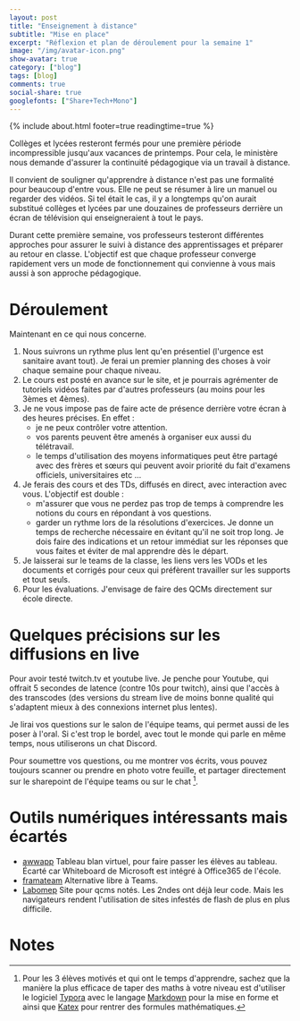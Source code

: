 ```yaml
---
layout: post
title: "Enseignement à distance"
subtitle: "Mise en place" 
excerpt: "Réflexion et plan de déroulement pour la semaine 1"
image: "/img/avatar-icon.png"
show-avatar: true
category: ["blog"]
tags: [blog]
comments: true
social-share: true
googlefonts: ["Share+Tech+Mono"]
---
```


{% include about.html footer=true readingtime=true %}

Collèges et lycées resteront fermés pour une première période incompressible jusqu'aux vacances de printemps. Pour cela, le ministère nous demande d'assurer la continuité pédagogique via un travail à distance. 

Il convient de souligner qu'apprendre à distance n'est pas une formalité pour beaucoup d'entre vous. Elle ne peut se résumer à lire un manuel ou regarder des vidéos. Si tel était le cas, il y a longtemps qu'on aurait substitué collèges et lycées par une douzaines de professeurs derrière un écran de télévision qui enseigneraient à tout le pays.

Durant cette première semaine, vos professeurs testeront différentes approches pour assurer le suivi à distance des apprentissages et préparer au retour en classe. L'objectif est que chaque professeur converge rapidement vers un mode de fonctionnement qui convienne à vous mais aussi à son approche pédagogique.

# Déroulement
Maintenant en ce qui nous concerne. 
1. Nous suivrons un rythme plus lent qu'en présentiel (l'urgence est sanitaire avant tout). Je ferai un premier planning des choses à voir chaque semaine pour chaque niveau. 
1. Le cours est posté en avance sur le site, et je pourrais agrémenter de tutoriels vidéos faites par d'autres professeurs (au moins pour les 3èmes et 4èmes).
1. Je ne vous impose pas de faire acte de présence derrière votre écran à des heures précises. En effet : 
	- je ne peux contrôler votre attention. 
	- vos parents peuvent être amenés à organiser eux aussi du télétravail. 
	- le temps d'utilisation des moyens informatiques peut être partagé avec des frères et sœurs qui peuvent avoir priorité du fait d'examens officiels, universitaires etc ... 
1. Je ferais des cours et des TDs, diffusés en direct, avec interaction avec vous. L'objectif est double :
	- m'assurer que vous ne perdez pas trop de temps à comprendre les notions du cours en répondant à vos questions.
	- garder un rythme lors de la résolutions d'exercices. Je donne un temps de recherche nécessaire en évitant qu'il ne soit trop long. Je dois faire des indications et un retour immédiat sur les réponses que vous faites et éviter de mal apprendre dès le départ. 
1. Je laisserai sur le teams de la classe, les liens vers les VODs et les documents et corrigés pour ceux qui préfèrent travailler sur les supports et tout seuls. 
1. Pour les évaluations. J'envisage de faire des QCMs directement sur école directe.

# Quelques précisions sur les diffusions en live 

Pour avoir testé twitch.tv et youtube live. Je penche pour Youtube, qui offrait 5 secondes de latence (contre 10s pour twitch), ainsi que l'accès à des transcodes (des versions du stream live de moins bonne qualité qui s'adaptent mieux à des connexions internet plus lentes).  

Je lirai vos questions sur le salon de l'équipe teams, qui permet aussi de les poser à l'oral. Si c'est trop le bordel, avec tout le monde qui parle en même temps, nous utiliserons un chat Discord. 

Pour soumettre vos questions, ou me montrer vos écrits, vous pouvez toujours scanner ou prendre en photo votre feuille, et partager directement sur le sharepoint de l'équipe teams ou sur le chat [^1].

# Outils numériques intéressants mais écartés
- [awwapp](https://awwapp.com/) Tableau blan virtuel, pour faire passer les élèves au  tableau. Écarté car Whiteboard de Microsoft est intégré à Office365 de l'école.
- [framateam](https://framateam.org) Alternative libre à Teams.
- [Labomep](https://labomep.sesamath.net/) Site pour qcms notés. Les 2ndes ont déjà leur code. Mais les navigateurs rendent l'utilisation de sites infestés de flash de plus en plus difficile.


# Notes

[^1]: Pour les 3 élèves motivés et qui ont le temps d'apprendre, sachez que la manière la plus efficace de taper des maths à votre niveau est d'utiliser le logiciel [Typora](https://typora.io/) avec le langage [Markdown](https://blog.wax-o.com/2014/04/tutoriel-un-guide-pour-bien-commencer-avec-markdown/) pour la mise en forme et ainsi que [Katex](https://katex.org/docs/supported.html) pour rentrer des formules mathématiques.

 
 






